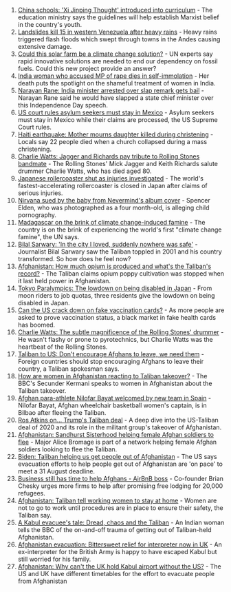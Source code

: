 1. [China schools: 'Xi Jinping Thought' introduced into curriculum](https://www.bbc.co.uk/news/world-asia-58301575?at_medium=RSS&at_campaign=KARANGA) - The education ministry says the guidelines will help establish Marxist belief in the country's youth.
2. [Landslides kill 15 in western Venezuela after heavy rains](https://www.bbc.co.uk/news/world-latin-america-58328603?at_medium=RSS&at_campaign=KARANGA) - Heavy rains triggered flash floods which swept through towns in the Andes causing extensive damage.
3. [Could this solar farm be a climate change solution?](https://www.bbc.co.uk/news/world-europe-58320618?at_medium=RSS&at_campaign=KARANGA) - UN experts say rapid innovative solutions are needed to end our dependency on fossil fuels. Could this new project provide an answer?
4. [India woman who accused MP of rape dies in self-immolation](https://www.bbc.co.uk/news/world-asia-india-58328014?at_medium=RSS&at_campaign=KARANGA) - Her death puts the spotlight on the shameful treatment of women in India.
5. [Narayan Rane: India minister arrested over slap remark gets bail](https://www.bbc.co.uk/news/world-asia-india-58318798?at_medium=RSS&at_campaign=KARANGA) - Narayan Rane said he would have slapped a state chief minister over this Independence Day speech.
6. [US court rules asylum seekers must stay in Mexico](https://www.bbc.co.uk/news/world-us-canada-58325228?at_medium=RSS&at_campaign=KARANGA) - Asylum seekers must stay in Mexico while their claims are processed, the US Supreme Court rules.
7. [Haiti earthquake: Mother mourns daughter killed during christening](https://www.bbc.co.uk/news/world-us-canada-58320708?at_medium=RSS&at_campaign=KARANGA) - Locals say 22 people died when a church collapsed during a mass christening.
8. [Charlie Watts: Jagger and Richards pay tribute to Rolling Stones bandmate](https://www.bbc.co.uk/news/entertainment-arts-58325271?at_medium=RSS&at_campaign=KARANGA) - The Rolling Stones' Mick Jagger and Keith Richards salute drummer Charlie Watts, who has died aged 80.
9. [Japanese rollercoaster shut as injuries investigated](https://www.bbc.co.uk/news/world-asia-58328336?at_medium=RSS&at_campaign=KARANGA) - The world's fastest-accelerating rollercoaster is closed in Japan after claims of serious injuries.
10. [Nirvana sued by the baby from Nevermind's album cover](https://www.bbc.co.uk/news/entertainment-arts-58327844?at_medium=RSS&at_campaign=KARANGA) - Spencer Elden, who was photographed as a four month-old, is alleging child pornography.
11. [Madagascar on the brink of climate change-induced famine](https://www.bbc.co.uk/news/world-africa-58303792?at_medium=RSS&at_campaign=KARANGA) - The country is on the brink of experiencing the world's first "climate change famine", the UN says.
12. [Bilal Sarwary: 'In the city I loved, suddenly nowhere was safe'](https://www.bbc.co.uk/news/world-south-asia-58071592?at_medium=RSS&at_campaign=KARANGA) - Journalist Bilal Sarwary saw the Taliban toppled in 2001 and his country transformed. So how does he feel now?
13. [Afghanistan: How much opium is produced and what's the Taliban's record?](https://www.bbc.co.uk/news/world-asia-58308494?at_medium=RSS&at_campaign=KARANGA) - The Taliban claims opium poppy cultivation was stopped when it last held power in Afghanistan.
14. [Tokyo Paralympics: The lowdown on being disabled in Japan](https://www.bbc.co.uk/news/disability-58256722?at_medium=RSS&at_campaign=KARANGA) - From moon riders to job quotas, three residents give the lowdown on being disabled in Japan.
15. [Can the US crack down on fake vaccination cards?](https://www.bbc.co.uk/news/business-58309026?at_medium=RSS&at_campaign=KARANGA) - As more people are asked to prove vaccination status, a black market in fake health cards has boomed.
16. [Charlie Watts: The subtle magnificence of the Rolling Stones' drummer](https://www.bbc.co.uk/news/entertainment-arts-58323536?at_medium=RSS&at_campaign=KARANGA) - He wasn't flashy or prone to pyrotechnics, but Charlie Watts was the heartbeat of the Rolling Stones.
17. [Taliban to US: Don't encourage Afghans to leave, we need them](https://www.bbc.co.uk/news/uk-politics-58320221?at_medium=RSS&at_campaign=KARANGA) - Foreign countries should stop encouraging Afghans to leave their country, a Taliban spokesman says.
18. [How are women in Afghanistan reacting to Taliban takeover?](https://www.bbc.co.uk/news/world-asia-58315828?at_medium=RSS&at_campaign=KARANGA) - The BBC's Secunder Kermani speaks to women in Afghanistan about the Taliban takeover.
19. [Afghan para-athlete Nilofar Bayat welcomed by new team in Spain](https://www.bbc.co.uk/news/world-europe-58318043?at_medium=RSS&at_campaign=KARANGA) - Nilofar Bayat, Afghan wheelchair basketball women's captain, is in Bilbao after fleeing the Taliban.
20. [Ros Atkins on... Trump's Taliban deal](https://www.bbc.co.uk/news/world-58311135?at_medium=RSS&at_campaign=KARANGA) - A deep dive into the US-Taliban deal of 2020 and its role in the militant group's takeover of Afghanistan.
21. [Afghanistan: Sandhurst Sisterhood helping female Afghan soldiers to flee](https://www.bbc.co.uk/news/uk-58314902?at_medium=RSS&at_campaign=KARANGA) - Major Alice Bromage is part of a network helping female Afghan soldiers looking to flee the Taliban.
22. [Biden: Taliban helping us get people out of Afghanistan](https://www.bbc.co.uk/news/world-us-canada-58323314?at_medium=RSS&at_campaign=KARANGA) - The US says evacuation efforts to help people get out of Afghanistan are 'on pace' to meet a 31 August deadline.
23. [Business still has time to help Afghans - AirBnB boss](https://www.bbc.co.uk/news/business-58324810?at_medium=RSS&at_campaign=KARANGA) - Co-founder Brian Chesky urges more firms to help after promising free lodging for 20,000 refugees.
24. [Afghanistan: Taliban tell working women to stay at home](https://www.bbc.co.uk/news/world-asia-58315413?at_medium=RSS&at_campaign=KARANGA) - Women are not to go to work until procedures are in place to ensure their safety, the Taliban say.
25. [A Kabul evacuee's tale: Dread, chaos and the Taliban](https://www.bbc.co.uk/news/world-asia-58318374?at_medium=RSS&at_campaign=KARANGA) - An Indian woman tells the BBC of the on-and-off trauma of getting out of Taliban-held Afghanistan.
26. [Afghanistan evacuation: Bittersweet relief for interpreter now in UK](https://www.bbc.co.uk/news/world-asia-58315406?at_medium=RSS&at_campaign=KARANGA) - An ex-interpreter for the British Army is happy to have escaped Kabul but still worried for his family.
27. [Afghanistan: Why can't the UK hold Kabul airport without the US?](https://www.bbc.co.uk/news/world-58305185?at_medium=RSS&at_campaign=KARANGA) - The US and UK have different timetables for the effort to evacuate people from Afghanistan
